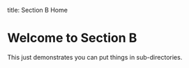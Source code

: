 title: Section B Home
# Welcome to Section B

This just demonstrates you can put things in sub-directories.